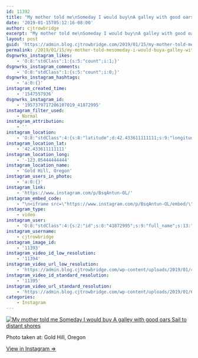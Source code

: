 ```yaml
---
id: 11392
title: "My mother told me\nSomeday I would buy\nA galley with good oars\nSail to distant shores"
date: '2019-01-15T05:12:16-08:00'
author: cjtrowbridge
excerpt: "My mother told me\nSomeday I would buy\nA galley with good oars\nSail to distant shores"
layout: post
guid: 'https://admin.blog.cjtrowbridge.com/2019/01/15/my-mother-told-mesomeday-i-would-buya-galley-with-good-oarssail-to-distant-shores/'
permalink: /2019/01/15/my-mother-told-mesomeday-i-would-buya-galley-with-good-oarssail-to-distant-shores/
dsgnwrks_instagram_likes:
    - 'O:8:"stdClass":1:{s:5:"count";i:1;}'
dsgnwrks_instagram_comments:
    - 'O:8:"stdClass":1:{s:5:"count";i:0;}'
dsgnwrks_instagram_hashtags:
    - 'a:0:{}'
instagram_created_time:
    - '1547557936'
dsgnwrks_instagram_id:
    - '1957379717206107019_41872995'
instagram_filter_used:
    - Normal
instagram_attribution:
    - ''
instagram_location:
    - 'O:8:"stdClass":4:{s:8:"latitude";d:42.433611111111;s:9:"longitude";d:-123.05444444444;s:4:"name";s:17:"Gold Hill, Oregon";s:2:"id";i:250862346;}'
instagram_location_lat:
    - '42.433611111111'
instagram_location_long:
    - '-123.05444444444'
instagram_location_name:
    - 'Gold Hill, Oregon'
instagram_users_in_photo:
    - 'a:0:{}'
instagram_link:
    - 'https://www.instagram.com/p/BsqAntun-OL/'
instagram_embed_code:
    - "\n<iframe src=\"https://www.instagram.com/p/BsqAntun-OL/embed/\" width=\"612\" height=\"710\" frameborder=\"0\" scrolling=\"no\" allowtransparency=\"true\" class=\"insta-image-embed\"></iframe>\n"
instagram_type:
    - video
instagram_user:
    - 'O:8:"stdClass":4:{s:2:"id";s:8:"41872995";s:9:"full_name";s:13:"CJ Trowbridge";s:15:"profile_picture";s:184:"https://scontent.cdninstagram.com/vp/4b2eb204d42479145a612faee249bd8d/5CCD5D0B/t51.2885-19/s150x150/49719818_1996732167092496_2139941882996719616_n.jpg?_nc_ht=scontent.cdninstagram.com";s:8:"username";s:12:"cjtrowbridge";}'
instagram_username:
    - cjtrowbridge
instagram_image_id:
    - '11393'
instagram_video_id_low_resolution:
    - '11394'
instagram_video_url_low_resolution:
    - 'https://admin.blog.cjtrowbridge.com/wp-content/uploads/2019/01/480x270-video-1547557936.mp4'
instagram_video_id_standard_resolution:
    - '11395'
instagram_video_url_standard_resolution:
    - 'https://admin.blog.cjtrowbridge.com/wp-content/uploads/2019/01/640x360-video-1547557936.mp4'
categories:
    - Instagram
---
```


[![My mother told me
Someday I would buy
A galley with good oars
Sail to distant shores](https://blog.cjtrowbridge.com/wp-content/uploads/2019/01/my-mother-told-me-someday-1-1.jpg)](https://www.instagram.com/p/BsqAntun-OL/)

Photo taken at: Gold Hill, Oregon

[View in Instagram ⇒](https://www.instagram.com/p/BsqAntun-OL/)